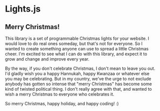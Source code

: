 # Lights.js
## Merry Christmas!

This library is a set of programmable Christmas lights for your website.
I would love to do real ones someday, but that's not for everyone.  So I
wanted to create something anyone can use to spread a little Christmas
cheer.  I'm excited to see what I can do with this library, and expect
it to grow and change and improve every year.

By the way, if you don't celebrate Christmas, I don't mean to leave you
out.  I'd gladly wish you a happy Hannukah, happy Kwanzaa or whatever
else you may be celebrating.  But in my country, we've the urge to not
exclude anybody has gotten so intense that "merry Christmas" has become
some kind of twisted political thing.  I don't really agree with that,
and wanted to wish a merry Christmas to everyone who celebrates it.

So merry Christmas, happy holiday, and happy coding!  :)
